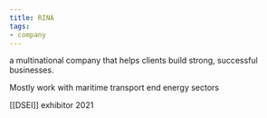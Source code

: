 ```yaml
---
title: RINA
tags:
- company
---
```

a multinational company that helps clients build strong, successful businesses.

Mostly work with maritime transport end energy sectors

[[DSEI]] exhibitor 2021